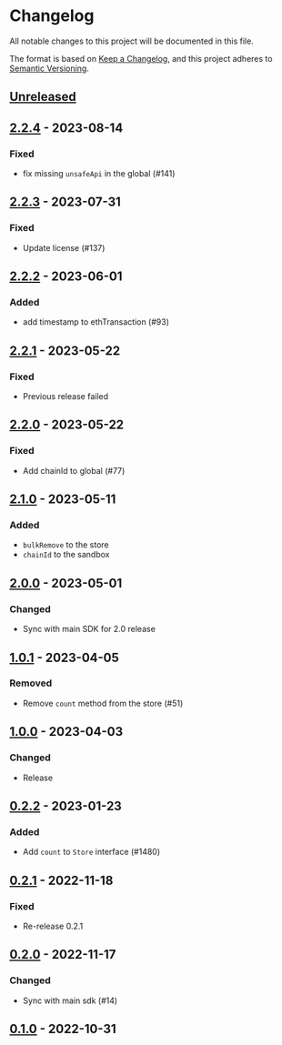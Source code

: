 # Changelog
All notable changes to this project will be documented in this file.

The format is based on [Keep a Changelog](https://keepachangelog.com/en/1.0.0/),
and this project adheres to [Semantic Versioning](https://semver.org/spec/v2.0.0.html).

## [Unreleased]

## [2.2.4] - 2023-08-14
### Fixed
- fix missing `unsafeApi` in the global (#141)

## [2.2.3] - 2023-07-31
### Fixed
- Update license (#137)

## [2.2.2] - 2023-06-01
### Added
- add timestamp to ethTransaction (#93)

## [2.2.1] - 2023-05-22
### Fixed
- Previous release failed

## [2.2.0] - 2023-05-22
### Fixed
- Add chainId to global (#77)

## [2.1.0] - 2023-05-11
### Added
- `bulkRemove` to the store
- `chainId` to the sandbox

## [2.0.0] - 2023-05-01
### Changed
- Sync with main SDK for 2.0 release

## [1.0.1] - 2023-04-05
### Removed
- Remove `count` method from the store (#51)

## [1.0.0] - 2023-04-03
### Changed
- Release

## [0.2.2] - 2023-01-23
### Added
- Add `count` to `Store` interface (#1480)

## [0.2.1] - 2022-11-18
### Fixed
- Re-release 0.2.1

## [0.2.0] - 2022-11-17
### Changed
- Sync with main sdk (#14)

## [0.1.0] - 2022-10-31
[Unreleased]: https://github.com/subquery/subql-concordium/compare/types/2.2.4...HEAD
[2.2.4]: https://github.com/subquery/subql-concordium/compare/types/2.2.3...types/2.2.4
[2.2.3]: https://github.com/subquery/subql-concordium/compare/types/2.2.2...types/2.2.3
[2.2.2]: https://github.com/subquery/subql-concordium/compare/types/2.2.1...types/2.2.2
[2.2.1]: https://github.com/subquery/subql-concordium/compare/types/v2.2.0...types/v2.2.1
[2.2.0]: https://github.com/subquery/subql-concordium/compare/types/v2.1.0...types/v2.2.0
[2.1.0]: https://github.com/subquery/subql-concordium/compare/types/2.0.0v.../types/v2.1.0
[2.0.0]: https://github.com/subquery/subql-concordium/compare/types/1.0.1v.../types/v2.0.0
[1.0.1]: https://github.com/subquery/subql-concordium/compare/types/1.0.0v.../types/v1.0.1
[1.0.0]: https://github.com/subquery/subql-concordium/compare/types/0.2.2v.../types/v1.0.0
[0.2.2]: https://github.com/subquery/subql-concordium/compare/types/0.2.1v.../types/v0.2.2
[0.2.1]: https://github.com/subquery/subql-concordium/compare/types/0.2.0v.../types/v0.2.1
[0.2.0]: https://github.com/subquery/subql-concordium/compare/types/0.2.0v.../types/v0.2.0
[0.1.0]: https://github.com/subquery/subql-concordium/tag/v0.1.0
